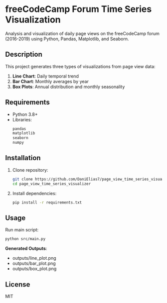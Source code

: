 # freeCodeCamp Forum Time Series Visualization

Analysis and visualization of daily page views on the freeCodeCamp forum (2016-2019) using Python, Pandas, Matplotlib, and Seaborn.

## Description

This project generates three types of visualizations from page view data:
1. **Line Chart**: Daily temporal trend
2. **Bar Chart**: Monthly averages by year
3. **Box Plots**: Annual distribution and monthly seasonality

## Requirements

- Python 3.8+
- Libraries:
  ```bash
  pandas
  matplotlib
  seaborn
  numpy
  ```

## Installation

1. Clone repository:
   ```bash
   git clone https://github.com/DaniElias7/page_view_time_series_visualizer
   cd page_view_time_series_visualizer
   ```

2. Install dependencies:
   ```bash
   pip install -r requirements.txt
   ```
 
## Usage

Run main script:
   ```bash
   python src/main.py
   ```
**Generated Outputs**:

- outputs/line_plot.png
- outputs/bar_plot.png
- outputs/box_plot.png

## License
MIT 

